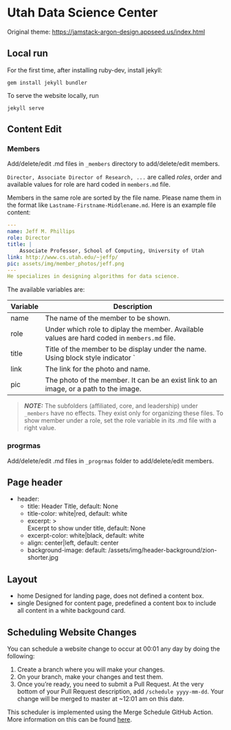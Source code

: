 # Utah Data Science Center

Original theme: https://jamstack-argon-design.appseed.us/index.html

## Local run
For the first time, after installing ruby-dev, install jekyll:
```shell
gem install jekyll bundler
```
To serve the website locally, run
```shell
jekyll serve
```

## Content Edit

### Members
Add/delete/edit .md files in `_members` directory to add/delete/edit members. 

`Director, Associate Director of Research, ...` are called *roles*, order and available values for role are hard coded in `members.md` file.

Members in the same role are sorted by the file name. Please name them in the format like `Lastname-Firstname-Middlename.md`. Here is an example file content:

```YAML
---
name: Jeff M. Phillips
role: Director
title: |
    Associate Professor, School of Computing, University of Utah
link: http://www.cs.utah.edu/~jeffp/
pic: assets/img/member_photos/jeff.png
---
He specializes in designing algorithms for data science.
```

The available variables are:

| Variable | Description |
| -------- | ------------- |
| name     | The name of the member to be shown.    |
| role     | Under which role to diplay the member. Available values are hard coded in `members.md` file.|
| title    | Title of the member to be display under the name. Using block style indicator `|` to keep newlines between multiline. |
| link     | The link for the photo and name. |
| pic      | The photo of the member. It can be an exist link to an image, or a path to the image. |

> **_NOTE:_**  The subfolders (affiliated, core, and leadership) under `_members` have no effects. They exist only for organizing these files. To show member under a role, set the role variable in its .md file with a right value.

### progrmas
Add/delete/edit .md files in `_progrmas` folder to add/delete/edit members.

## Page header
* header:
  * title: Header Title, default: None
  * title-color: white|red, default: white
  * excerpt: >  
        Excerpt to show under title, default: None
  * excerpt-color: white|black, default: white
  * align: center|left, default: center
  * background-image: default: /assets/img/header-background/zion-shorter.jpg

## Layout
* home
  Designed for landing page, does not defined a content box.
* single
  Designed for content page, predefined a content box to include all content in a white backgound card.
  
## Scheduling Website Changes

You can schedule a website change to occur at 00:01 any day by doing the following:

1. Create a branch where you will make your changes.
2. On your branch, make your changes and test them.
3. Once you’re ready, you need to submit a Pull Request. At the very bottom of your Pull Request description, add `/schedule yyyy-mm-dd`. Your change will be merged to master at ~12:01 am on this date.

This scheduler is implemented using the Merge Schedule GitHub Action. More information on this can be found [here](https://github.com/marketplace/actions/merge-schedule).